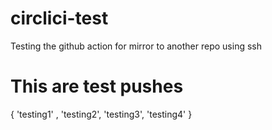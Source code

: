 # circlici-test
Testing the github action for mirror to another repo using ssh


# This are test pushes
{ 'testing1' , 'testing2', 'testing3', 'testing4' }
